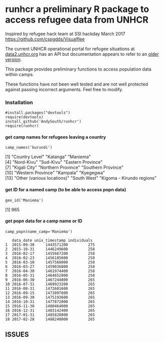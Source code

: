 # runhcr a preliminary R package to access refugee data from UNHCR

Inspired by refugee hack team at SSI hackday March 2017
https://github.com/cspgdds/Visualflee

The current UNHCR operational portal for refugee situations at [data2.unhcr.org](data2.unhcr.org) has an API but documentation appears to refer to an [older version](http://data.unhcr.org/wiki/index.php/API_Documentation).

This package provides preliminary functions to access population data within camps. 

These functions have not been well tested and are not well protected against passing incorrect arguments. Feel free to modify.

### Installation

    #install.packages("devtools")
    require(devtools)
    install_github('AndySouth/runhcr')
    require(runhcr)

#### get camp names for refugees leaving a country
    camp_names('burundi')
    
 [1] "Country Level"             "Katanga"                   "Maniema"                  
 [4] "Nord-Kivu"                 "Sud-Kivu"                  "Eastern Province"         
 [7] "Kigali City"               "Northern Province"         "Southern Province"        
[10] "Western Province"          "Kampala"                   "Kyegegwa"                 
[13] "Other (various locations)" "South West"                "Kigoma - Kirundo regions"


#### get ID for a named camp (to be able to access popn data)
    geo_id('Maniema')

[1] 965

#### get popn data for a camp name or ID
    camp_popn(name_camp='Maniema')

       data_date unix_timestamp individuals
    1  2015-09-30     1443571200         275
    2  2015-10-31     1446249600         258
    3  2016-02-17     1455667200         258
    4  2016-02-23     1456185600         258
    5  2016-03-10     1457568000         258
    6  2016-03-27     1459036800         258
    7  2016-04-30     1461974400         258
    8  2016-05-31     1464652800         258
    9  2016-06-30     1467244800         265
    10 2016-07-31     1469923200         265
    11 2016-08-31     1472601600         265
    12 2016-09-15     1473897600         265
    13 2016-09-30     1475193600         265
    14 2016-10-31     1477872000         265
    15 2016-11-30     1480464000         265
    16 2016-12-31     1483142400         265
    17 2017-01-31     1485820800         265
    18 2017-02-28     1488240000         265

## ISSUES


